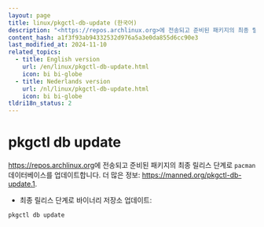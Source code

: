```yaml
---
layout: page
title: linux/pkgctl-db-update (한국어)
description: "<https://repos.archlinux.org>에 전송되고 준비된 패키지의 최종 릴리스 단계로 `pacman` 데이터베이스를 업데이트합니다."
content_hash: a1f3f93ab94332532d976a5a3e0da855d6cc90e3
last_modified_at: 2024-11-10
related_topics:
  - title: English version
    url: /en/linux/pkgctl-db-update.html
    icon: bi bi-globe
  - title: Nederlands version
    url: /nl/linux/pkgctl-db-update.html
    icon: bi bi-globe
tldri18n_status: 2
---
```

# pkgctl db update

<https://repos.archlinux.org>에 전송되고 준비된 패키지의 최종 릴리스 단계로 `pacman` 데이터베이스를 업데이트합니다.
더 많은 정보: <https://manned.org/pkgctl-db-update.1>.

- 최종 릴리스 단계로 바이너리 저장소 업데이트:

`pkgctl db update`
